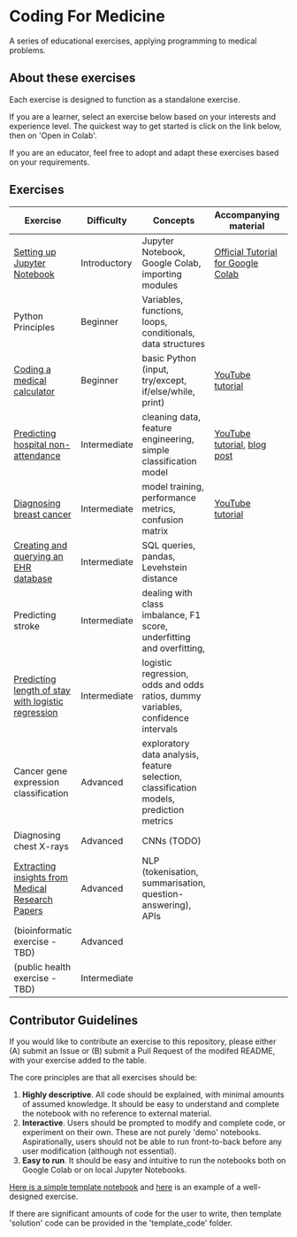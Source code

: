 # Coding For Medicine
A series of educational exercises, applying programming to medical problems.


## About these exercises
Each exercise is designed to function as a standalone exercise.

If you are a learner, select an exercise below based on your interests and experience level. The quickest way to get started is click on the link below, then on 'Open in Colab'.

If you are an educator, feel free to adopt and adapt these exercises based on your requirements.


## Exercises

| Exercise                           | Difficulty   | Concepts                                               | Accompanying material | Created by |
| ---------------------------------- | ------------ | ------------------------------------------------------ | --------------------- | ---------- |
| [Setting up Jupyter Notebook](./exercises/Setting_up_Jupyter_Notebook.ipynb)  | Introductory     | Jupyter Notebook, Google Colab, importing modules | [Official Tutorial for Google Colab](https://www.youtube.com/watch?v=inN8seMm7UI)  | [Dr Chris Lovejoy](https://www.github.com/chris-lovejoy) |
| Python Principles | Beginner | Variables, functions, loops, conditionals, data structures |  |  |
| [Coding a medical calculator](./exercises/Coding_Medical_Calculator.ipynb)  | Beginner     | basic Python (input, try/except, if/else/while, print) | [YouTube tutorial](https://www.youtube.com/watch?v=ve9Mz58p4VA)   | [Dr Chris Lovejoy](https://www.github.com/chris-lovejoy) |
| [Predicting hospital non-attendance](./exercises/Predicting_No_Shows.ipynb)| Intermediate | cleaning data, feature engineering, simple classification model     | [YouTube tutorial](https://www.youtube.com/watch?v=Y9O2_2NQ0RM), [blog post](https://chrislovejoy.me/no-shows/)  | [Dr Chris Lovejoy](https://www.github.com/chris-lovejoy) |
| [Diagnosing breast cancer](./exercises/Breast_cancer_features.ipynb)         | Intermediate | model training, performance metrics, confusion matrix  | [YouTube tutorial](https://www.youtube.com/watch?v=c8s5GKRrenY) | [Dr Chris Lovejoy](https://www.github.com/chris-lovejoy) |
| [Creating and querying an EHR database](./exercises/Create_And_Query_EHR_Database.ipynb) | Intermediate | SQL queries, pandas, Levehstein distance |  | [Dr Kelvin Kramp](https://github.com/KelvinKramp) | 
| Predicting stroke | Intermediate | dealing with class imbalance, F1 score, underfitting and overfitting,  | | [Dr Lawrence Adams](https://github.com/lawrenceadams) |  
| [Predicting length of stay with logistic regression](https://github.com/chris-lovejoy/CodingForMedicine/blob/main/exercises/Logistic%20Regression%20Basics.ipynb) | Intermediate | logistic regression, odds and odds ratios, dummy variables, confidence intervals | | [Dr Jess Caterson](https://github.com/jjcato9) |
| Cancer gene expression classification | Advanced | exploratory data analysis, feature selection, classification models, prediction metrics | | [Emily Jin](https://github.com/emilyjin11) | 
| Diagnosing chest X-rays | Advanced | CNNs (TODO) |  |  | 
| [Extracting insights from Medical Research Papers](./exercises/Extracting%20Insights%20from%20Medical%20Research%20Papers.ipynb) | Advanced | NLP (tokenisation, summarisation, question-answering), APIs | | [Dr Chris Lovejoy](https://www.github.com/chris-lovejoy) |
| (bioinformatic exercise - TBD) | Advanced | | | |
| (public health exercise - TBD) | Intermediate | | | |


## Contributor Guidelines

If you would like to contribute an exercise to this repository, please either (A) submit an Issue or (B) submit a Pull Request of the modifed README, with your exercise added to the table.

The core principles are that all exercises should be:

1. **Highly descriptive**. All code should be explained, with minimal amounts of assumed knowledge. It should be easy to understand and complete the notebook with no reference to external material.
2. **Interactive**. Users should be prompted to modify and complete code, or experiment on their own. These are not purely 'demo' notebooks. Aspirationally, users should not be able to run front-to-back before any user modification (although not essential).
3. **Easy to run**. It should be easy and intuitive to run the notebooks both on Google Colab or on local Jupyter Notebooks.

[Here is a simple template notebook](./New_Exercise_Template.ipynb) and [here](./exercises/Coding_Medical_Calculator.ipynb) is an example of a well-designed exercise.

If there are significant amounts of code for the user to write, then template 'solution' code can be provided in the 'template_code' folder.
